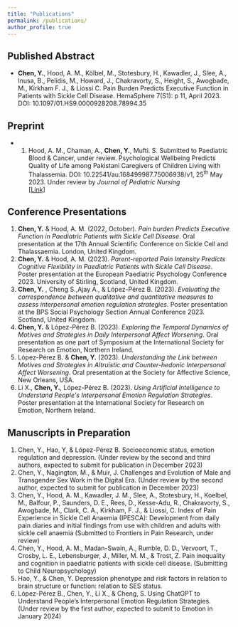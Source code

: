 ```yaml
---
title: "Publications"
permalink: /publications/
author_profile: true
---
```

## Published Abstract
- **Chen, Y.**, Hood, A. M., Kölbel, M., Stotesbury, H., Kawadler, J., Slee, A., Inusa, B., Pelidis, M., Howard, J., Chakravorty, S., Height, S., Awogbade, M., Kirkham F. J., & Liossi C. Pain Burden Predicts Executive Function in Patients with Sickle Cell Disease. HemaSphere 7(S1): p 11, April 2023. DOI: 10.1097/01.HS9.0000928208.78994.35


## Preprint
-	1.	Hood, A. M., Chaman, A., **Chen, Y.**, Mufti. S. Submitted to Paediatric Blood & Cancer, under review. Psychological Wellbeing Predicts Quality of Life among Pakistani Caregivers of Children Living with Thalassemia. DOI: 10.22541/au.168499987.75006938/v1, 25<sup>th</sup> May 2023. Under review by *Journal of Pediatric Nursing*<br>
[[Link]](https://europepmc.org/article/ppr/ppr666556)

## Conference Presentations
1. **Chen, Y.**  & Hood, A. M. (2022, October). *Pain burden Predicts Executive Function in Paediatric Patients with Sickle Cell Disease*. Oral presentation at the 17th Annual Scientific Conference on Sickle Cell and Thalassaemia. London, United Kingdom.
2. **Chen, Y.**  & Hood, A. M. (2023). *Parent-reported Pain Intensity Predicts Cognitive Flexibility in Paediatric Patients with Sickle Cell Disease*. Poster presentation at the European Paediatric Psychology Conference 2023. University of Stirling, Scotland, United Kingdom.
3. **Chen, Y.** , Cheng S.,Ajay A., & López-Pérez B. (2023). *Evaluating the correspondence between qualitative and quantitative measures to assess interpersonal emotion regulation strategies*. Poster presentation at the BPS Social Psychology Section Annual Conference 2023. Scotland, United Kingdom.
4. **Chen, Y.**  & López-Pérez B. (2023). *Exploring the Temporal Dynamics of Motives and Strategies in Daily Interpersonal Affect Worsening*. Oral presentation as one part of Symposium at the International Society for Research on Emotion, Northern Ireland.
5. López-Pérez B. & **Chen, Y.** (2023). *Understanding the Link between Motives and Strategies in Altruistic and Counter-hedonic Interpersonal Affect Worsening*. Oral presentation at the Society for Affective Science, New Orleans, USA.
6. Li X., **Chen, Y.**, López-Pérez B. (2023). *Using Artificial Intelligence to Understand People's Interpersonal Emotion Regulation Strategies*. Poster presentation at the International Society for Research on Emotion, Northern Ireland.

## Manuscripts in Preparation
1.	Chen, Y., Hao, Y, & López-Pérez B. Socioeconomic status, emotion regulation and depression. (Under review by the second and third authors, expected to submit for publication in December 2023)
2.	Chen, Y., Nagington, M., & Muir, J. Challenges and Evolution of Male and Transgender Sex Work in the Digital Era. (Under review by the second author, expected to submit for publication in December 2023)
3.	Chen, Y., Hood, A. M., Kawadler, J. M., Slee, A., Stotesbury, H., Koelbel, M., Balfour, P., Saunders, D. E., Rees, D., Kesse-Adu, R., Chakravorty, S., Awogbade, M., Clark, C. A., Kirkham, F. J., & Liossi, C. Index of Pain Experience in Sickle Cell Anaemia (IPESCA): Development from daily pain diaries and initial findings from use with children and adults with sickle cell anaemia (Submitted to Frontiers in Pain Research, under review)
4.	Chen, Y., Hood, A. M., Madan-Swain, A., Rumble, D. D., Vervoort, T., Crosby, L. E., Lebensburger, J., Miller, M. M., & Trost, Z. Pain inequality and cognition in paediatric patients with sickle cell disease. (Submitting to Child Neuropsychology)
5.	Hao, Y., & Chen, Y. Depression phenotype and risk factors in relation to brain structure or function: relation to SES status.
6.	López-Pérez B., Chen, Y., Li X., & Cheng, S. Using ChatGPT to Understand People’s Interpersonal Emotion Regulation Strategies. (Under review by the first author, expected to submit to Emotion in January 2024)

  
